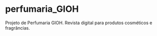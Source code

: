 # perfumaria_GIOH
Projeto de Perfumaria GIOH. Revista digital para produtos cosméticos e fragrâncias.

